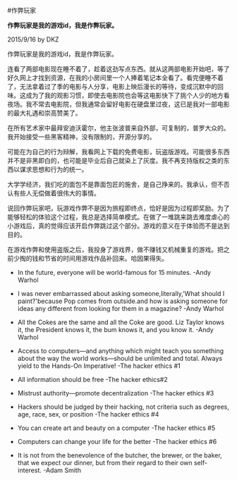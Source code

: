 #作弊玩家

**作弊玩家是我的游戏id，我是作弊玩家。**

2015/9/16 by DKZ



作弊玩家是我的游戏id，我是作弊玩家。

连看了两部电影现在睡不着了，趁着这劲写点东西。就从这两部电影开始吧，等了好久网上才找到资源，在我的小房间里一个人捧着笔记本全看了。看完便睡不着了，无法拿着过了季的电影与人分享，电影上映后漫长的等待，变成沉默中的回味。这成为了我的观影习惯，即使去电影院也会等这电影快下了挑个人少的地方看夜场。我不常去电影院，但我通常会留好电影在硬盘里过夜，这已是我对一部电影的最大礼遇和崇高赞美了。

在所有艺术家中最拜安迪沃霍尔，他主张波普来自外部，可复制的，普罗大众的。我开始接受一些黑客精神，没有限制的，开源分享的。

可能在为自己的行为辩解，我看网上下载的免费电影，玩盗版游戏。可能很多东西并不是非黑即白的，也可能是毕业后自己就染上了灰度。我不再支持版权之类的东西以谋求思想和行为的统一。

大学学经济，我们吃的面包不是靠面包匠的施舍，是自己挣来的。我承认，但不否认有些人无偿做着很伟大的事情。

说回作弊玩家吧，玩游戏作弊不是因为旅程即终点，恰好是因为过程即奖励。为了能够轻松的体验这个过程，我总是选择简单模式。在做了一堆跳来跳去难度虐心的小游戏后，真的觉得应该开启作弊跳过这个部分。游戏的意义在于体验而不是达到目的。

在游戏作弊和使用盗版之后，我投身了游戏界，做不赚钱又机械重复的游戏。把之前少掏的钱和节省的时间用游戏作品补回来。哈因果得失。

* In the future, everyone will be world-famous for 15 minutes. -Andy Warhol

* I was never embarrassed about asking someone,literally,'What should I paint?'because Pop comes from outside.and how is asking someone for ideas any different from looking for them in a magazine? -Andy Warhol

* All the Cokes are the same and all the Coke are good. Liz Taylor knows it, the President knows it, the bum knows it, and you know it. -Andy Warhol

* Access to computers—and anything which might teach you something about the way the world works—should be unlimited and total. Always yield to the Hands-On Imperative! -The hacker ethics #1

* All information should be free -The hacker ethics#2

* Mistrust authority—promote decentralization -The hacker ethics #3

* Hackers should be judged by their hacking, not criteria such as degrees, age, race, sex, or position -The hacker ethics #4

* You can create art and beauty on a computer -The hacker ethics #5

* Computers can change your life for the better -The hacker ethics #6

* It is not from the benevolence of the butcher, the brewer, or the baker, that we expect our dinner, but from their regard to their own self-interest. -Adam Smith